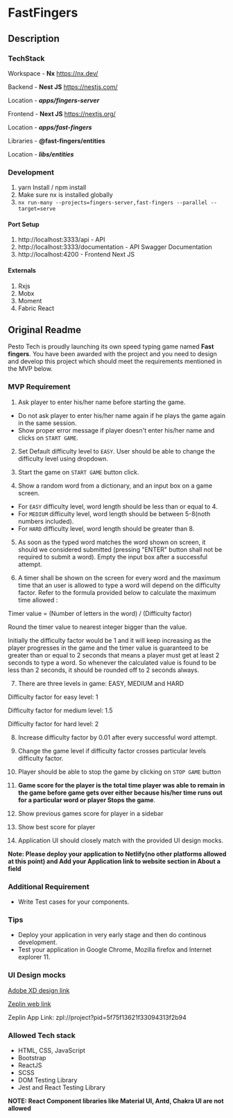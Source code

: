 

# FastFingers

## Description

### TechStack

Workspace - **Nx** https://nx.dev/

Backend - **Nest JS** https://nestjs.com/

Location - **_apps/fingers-server_**

Frontend - **Next JS** https://nextjs.org/

Location - **_apps/fast-fingers_**

Libraries - **@fast-fingers/entities**

Location - _**libs/entities**_

### Development

1. yarn Install / npm install
2. Make sure nx is installed globally
3. `nx run-many --projects=fingers-server,fast-fingers --parallel --target=serve`

#### Port Setup

1. http://localhost:3333/api - API
2. http://localhost:3333/documentation - API Swagger Documentation
3. http://localhost:4200 - Frontend Next JS

#### Externals

1. Rxjs
2. Mobx
3. Moment
4. Fabric React

## Original Readme

Pesto Tech is proudly launching its own speed typing game named **Fast fingers**. You have been awarded with the project and you need to design and develop this project which should
meet the requirements mentioned in the MVP below.

### MVP Requirement

1. Ask player to enter his/her name before starting the game.

  - Do not ask player to enter his/her name again if he plays the game again in the same session.
  - Show proper error message if player doesn't enter his/her name and clicks on `START GAME`.

2. Set Default difficulty level to `EASY`. User should be able to change the difficulty level using dropdown.
3. Start the game on `START GAME` button click.

4. Show a random word from a dictionary, and an input box on a game screen.

- For `EASY` difficulty level, word length should be less than or equal to 4.
- For `MEDIUM` difficulty level, word length should be between 5-8(noth numbers included).
- For `HARD` difficulty level, word length should be greater than 8.

5. As soon as the typed word matches the word shown on screen, it should we considered submitted (pressing "ENTER" button shall not be required to submit a word). Empty the input box after a successful attempt.

6. A timer shall be shown on the screen for every word and the maximum time that an user is allowed to type a word will depend on the difficulty factor. Refer to the formula provided below to calculate the maximum time allowed :

Timer value = (Number of letters in the word) / (Difficulty factor)

Round the timer value to nearest integer bigger than the value.

Initially the difficulty factor would be 1 and it will keep increasing as the player progresses in the game and the timer value is guaranteed to be greater than or equal to 2 seconds that means a player must get at least 2 seconds to type a word. So whenever the calculated value is found to be less than 2 seconds, it should be rounded off to 2 seconds always.

7. There are three levels in game: EASY, MEDIUM and HARD

Difficulty factor for easy level: 1

Difficulty factor for medium level: 1.5

Difficulty factor for hard level: 2

8. Increase difficulty factor by 0.01 after every successful word attempt.

9. Change the game level if difficulty factor crosses particular levels difficulty factor.

10. Player should be able to stop the game by clicking on `STOP GAME` button
11. **Game score for the player is the total time player was able to remain in the game before game gets over either because his/her time runs out for a particular word or player Stops the game**.
12. Show previous games score for player in a sidebar

13. Show best score for player
14. Application UI should closely match with the provided UI design mocks.

**Note: Please deploy your application to Netlify(no other platforms allowed at this point) and Add your Application link to website section in About a field**

### Additional Requirement

- Write Test cases for your components.

### Tips

- Deploy your application in very early stage and then do continous development.
- Test your application in Google Chrome, Mozilla firefox and Internet explorer 11.

### UI Design mocks

[Adobe XD design link](https://drive.google.com/file/d/1qYhb8cNdXoBnD9rxoDcWF4DmTEpQX35n/view?usp=sharing)

[Zeplin web link](https://zpl.io/a710mxj)

Zeplin App Link: zpl://project?pid=5f75f13621f33094313f2b94

### Allowed Tech stack

- HTML, CSS, JavaScript
- Bootstrap
- ReactJS
- SCSS
- DOM Testing Library
- Jest and React Testing Library

**NOTE: React Component libraries like Material UI, Antd, Chakra UI are not allowed**
